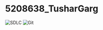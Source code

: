 # 5208638_TusharGarg
![SDLC](https://github.com/Tusharrrgarg/5208638_TusharGarg/tree/main/SDLC/Screenshot.png?raw=true)
![Git](https://github.com/Tusharrrgarg/5208638_TusharGarg/tree/main/Git/Git.png?)